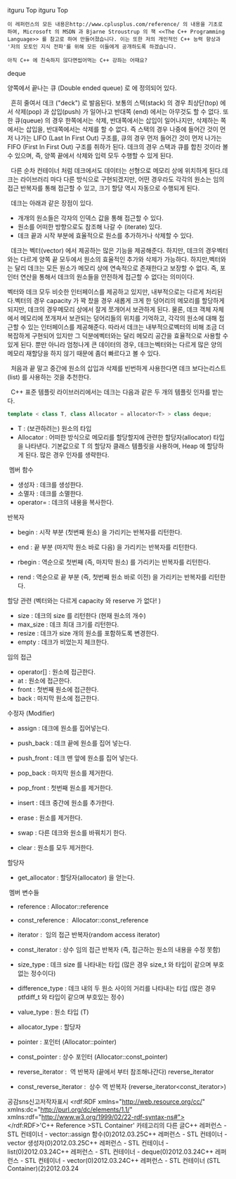  itguru Top itguru Top

```warning
이 레퍼런스의 모든 내용은http://www.cplusplus.com/reference/ 의 내용을 기초로 하여, Microsoft 의 MSDN 과 Bjarne Stroustrup 의 책 <<The C++ Programming Language>> 를 참고로 하여 만들어졌습니다. 이는 또한 저의 개인적인 C++ 능력 향상과 '저의 모토인 지식 전파'를 위해 모든 이들에게 공개하도록 하겠습니다.
```

```info
아직 C++ 에 친숙하지 않다면씹어먹는 C++ 강좌는 어때요?
```

deque

양쪽에서 끝나는 큐 (Double ended queue) 로 <deque> 에 정의되어 있다.

  흔히 줄여서 데크 ("deck") 로 발음된다. 보통의 스택(stack) 의 경우 최상단(top) 에서 삭제(pop) 과 삽입(push) 가 일어나고 반대쪽 (end) 에서는 아무것도 할 수 없다. 또한 큐(queue) 의 경우 한쪽에서는 삭제, 반대쪽에서는 삽입이 일어나지만, 삭제하는 쪽에서는 삽입을, 반대쪽에서는 삭제를 할 수 없다. 즉 스택의 경우 나중에 들어간 것이 먼저 나가는 LIFO (Last In First Out) 구조를, 큐의 경우 먼저 들어간 것이 먼저 나가는 FIFO (First In First Out) 구조를 취하가 된다. 데크의 경우 스택과 큐를 합친 것이라 볼 수 있으며, 즉, 양쪽 끝에서 삭제와 입력 모두 수행할 수 있게 된다.

  다른 순차 컨테이너 처럼 데크에서도 데이터는 선형으로 메모리 상에 위치하게 된다.데크는 라이브러리 마다 다른 방식으로 구현되겠지만, 어떤 경우라도 각각의 원소는 임의 접근 반복자를 통해 접근할 수 있고, 크기 할당 역시 자동으로 수행되게 된다.

  데크는 아래과 같은 장점이 있다.


* 개개의 원소들은 각자의 인덱스 값을 통해 접근할 수 있다.
* 원소를 어떠한 방향으로도 참조해 나갈 수 (iterate) 있다.
* 데크 끝과 시작 부분에 효율적으로 원소를 추가하거나 삭제할 수 있다.



  데크는 벡터(vector) 에서 제공하는 많은 기능을 제공해준다. 하지만, 데크의 경우벡터와는 다르게 양쪽 끝 모두에서 원소의 효율적인 추가와 삭제가 가능하다. 하지만,벡터와는 달리 데크는 모든 원소가 메모리 상에 연속적으로 존재한다고 보장할 수 없다. 즉, 포인터 연산을 통해서 데크의 원소들을 안전하게 접근할 수 없다는 의미이다.


벡터와 데크 모두 비슷한 인터페이스를 제공하고 있지만, 내부적으로는 다르게 처리된다.벡터의 경우 capacity 가 꽉 찼을 경우 새롭게 크게 한 덩어리의 메모리를 할당하게 되지만, 데크의 경우메모리 상에서 잘게 쪼개어서 보관하게 된다. 물론, 데크 객체 자체에서 메모리에 쪼개져서 보관되는 덩어리들의 위치를 기억하고, 각각의 원소에 대해 접근할 수 있는 인터페이스를 제공해준다. 따라서 데크는 내부적으로벡터의 비해 조금 더 복잡하게 구현되어 있지만 그 덕분에벡터와는 달리 메모리 공간을 효율적으로 사용할 수 있게 된다. 뿐만 아니라 엄청나게 큰 데이터의 경우, 데크는벡터와는 다르게 많은 양의 메모리 재할당을 하지 않기 때문에 좀더 빠르다고 볼 수 있다.

  처음과 끝 말고 중간에 원소의 삽입과 삭제를 빈번하게 사용한다면 데크 보다는리스트(list) 를 사용하는 것을 추천한다.

  C++ 표준 템플릿 라이브러리에서는 데크는 다음과 같은 두 개의 템플릿 인자를 받는다.

```cpp
template < class T, class Allocator = allocator<T> > class deque;
```


* T : (보관하려는) 원소의 타입
* Allocator : 어떠한 방식으로 메모리를 할당할지에 관련한 할당자(allocator) 타입을 나타낸다. 기본값으로 T 의 할당자 클래스 템플릿을 사용하며, Heap 에 할당하게 된다. 많은 경우 인자를 생략한다.



 멤버 함수



* 생성자 : 데크를 생성한다.
* 소멸자 : 데크를 소멸한다.
* operator= : 데크의 내용을 복사한다.

반복자


* begin : 시작 부분 (첫번째 원소) 을 가리키는 반복자를 리턴한다.

* end : 끝 부분 (마지막 원소 바로 다음) 을 가리키는 반복자를 리턴한다.
* rbegin : 역순으로 첫번째 (즉, 마지막 원소) 를 가리키는 반복자를 리턴한다.
* rend : 역순으로 끝 부분 (즉, 첫번째 원소 바로 이전) 을 가리키는 반복자를 리턴한다.


할당 관련 (벡터와는 다르게 capacity 와 reserve 가 없다! )


* size : 데크의 size 를 리턴한다 (현재 원소의 개수)
* max_size : 데크 최대 크기를 리턴한다.
* resize : 데크가 size 개의 원소를 포함하도록 변경한다.
* empty : 데크가 비었는지 체크한다.



임의 접근


* operator[] : 원소에 접근한다.
* at : 원소에 접근한다.
* front : 첫번째 원소에 접근한다.
* back : 마지막 원소에 접근한다.



수정자 (Modifier)


* assign : 데크에 원소를 집어넣는다.
* push_back : 데크 끝에 원소를 집어 넣는다.
* push_front : 데크 맨 앞에 원소를 집어 넣는다.

* pop_back : 마지막 원소를 제거한다.

* pop_front : 첫번째 원소를 제거한다.

* insert : 데크 중간에 원소를 추가한다.
* erase : 원소를 제거한다.
* swap : 다른 데크와 원소를 바꿔치기 한다.

* clear : 원소를 모두 제거한다.

할당자


* get_allocator : 할당자(allocator) 을 얻는다.


 멤버 변수들


* reference : Allocator::reference

* const_reference :  Allocator::const_reference

* iterator :  임의 접근 반복자(random access iterator)



* const_iterator : 상수 임의 접근 반복자 (즉, 접근하는 원소의 내용을 수정 못함)



* size_type : 데크 size 를 나타내는 타입 (많은 경우 size_t 와 타입이 같으며 부호없는 정수이다)



* difference_type : 데크 내의 두 원소 사이의 거리를 나타내는 타입 (많은 경우 ptfdiff_t 와 타입이 같으며 부호있는 정수)




* value_type : 원소 타입 (T)
* allocator_type : 할당자
* pointer : 포인터 (Allocator::pointer)
* const_pointer : 상수 포인터 (Allocator::const_pointer)
* reverse_iterator :  역 반복자 (끝에서 부터 참조해나간다) reverse_iterator<iterator>
* const_reverse_iterator :  상수 역 반복자 (reverse_iterator<const_iterator>)

공감sns신고저작자표시	<rdf:RDF xmlns="http://web.resource.org/cc/" xmlns:dc="http://purl.org/dc/elements/1.1/" xmlns:rdf="http://www.w3.org/1999/02/22-rdf-syntax-ns#">		<Work rdf:about="">			<license rdf:resource="http://creativecommons.org/licenses/by-fr/2.0/kr/" />		</Work>		<License rdf:about="http://creativecommons.org/licenses/by-fr/">			<permits rdf:resource="http://web.resource.org/cc/Reproduction"/>			<permits rdf:resource="http://web.resource.org/cc/Distribution"/>			<requires rdf:resource="http://web.resource.org/cc/Notice"/>			<requires rdf:resource="http://web.resource.org/cc/Attribution"/>			<permits rdf:resource="http://web.resource.org/cc/DerivativeWorks"/>		</License>	</rdf:RDF>'C++ Reference >STL Container' 카테고리의 다른 글C++ 레퍼런스 - STL 컨테이너 - vector::assign 함수(0)2012.03.25C++ 레퍼런스 - STL 컨테이너 - vector 생성자(0)2012.03.25C++ 레퍼런스 - STL 컨테이너 - list(0)2012.03.24C++ 레퍼런스 - STL 컨테이너 - deque(0)2012.03.24C++ 레퍼런스 - STL 컨테이너 - vector(0)2012.03.24C++ 레퍼런스 - STL 컨테이너 (STL Container)(2)2012.03.24


